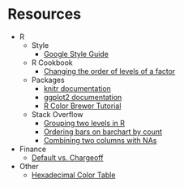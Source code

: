 # Resources

* R
  * Style
    * [Google Style Guide](https://google.github.io/styleguide/Rguide.xml)
  * R Cookbook
    * [Changing the order of levels of a factor](http://www.cookbook-r.com/Manipulating_data/Changing_the_order_of_levels_of_a_factor/)
  * Packages
    * [knitr documentation](https://yihui.name/knitr/options)
    * [ggplot2 documentation](http://ggplot2.tidyverse.org/reference/)
    * [R Color Brewer Tutorial](http://data.library.virginia.edu/setting-up-color-palettes-in-r/)
  * Stack Overflow
    * [Grouping two levels in R](https://stackoverflow.com/questions/9604001/grouping-2-levels-of-a-factor-in-r)
    * [Ordering bars on barchart by count](https://stackoverflow.com/questions/5208679/order-bars-in-ggplot2-bar-graph)
    * [Combining two columns with NAs](https://stackoverflow.com/questions/14563531/combine-column-to-remove-nas)
* Finance
  * [Default vs. Chargeoff](https://help.lendingclub.com/hc/en-us/articles/216127747-What-is-the-difference-between-a-loan-that-is-in-default-and-a-loan-that-has-been-charged-off-)
* Other
  * [Hexadecimal Color Table](http://htmlcolorcodes.com/)
